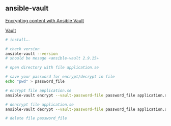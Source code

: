 ## ansible-vault

[Encrypting content with Ansible Vault](https://docs.ansible.com/ansible/latest/user_guide/vault.html#creating-encrypted-files)

[Vault](https://www.vaultproject.io/)

```sh
# install….

# check version
ansible-vault --version
# should be mesage «ansible-vault 2.9.15»

# open directory with file application.se

# save your password for encrypt/decrypt in file
echo "pwd" > password_file

# encrypt file application.se
ansible-vault encrypt --vault-password-file password_file application.se

# dencrypt file application.se
ansible-vault decrypt --vault-password-file password_file application.se

# delete file password_file
```
